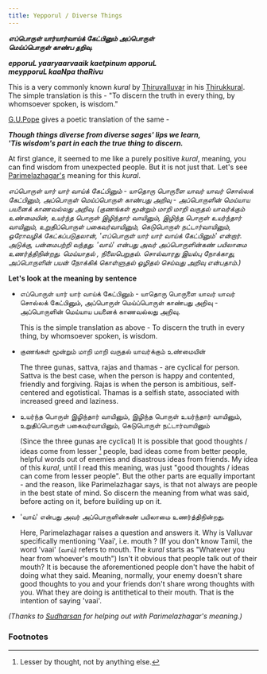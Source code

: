```yaml
---
title: Yepporul / Diverse Things
---
```


_**எப்பொருள் யார்யார்வாய்க் கேட்பினும் அப்பொருள்**_<br>
_**மெய்ப்பொருள் காண்ப தறிவு.**_

_**epporuL yaaryaarvaaik kaetpinum apporuL**_<br>
_**meypporuL kaaNpa thaRivu**_


This is a very commonly known _kural_ by [Thiruvalluvar](https://en.wikipedia.org/wiki/Thiruvalluvar) in his [Thirukkural](https://en.wikipedia.org/wiki/Kural). The simple translation is this -
"To discern the truth in every thing, by whomsoever spoken, is wisdom."

[G.U.Pope](https://en.wikipedia.org/wiki/George_Uglow_Pope) gives a poetic translation of the same -

_**Though things diverse from diverse sages' lips we learn,**_<br>
_**'Tis wisdom's part in each the true thing to discern.**_

At first glance, it seemed to me like a purely positive _kural_, meaning, you can find wisdom from unexpected people. But it is not just that. Let's see [Parimelazhagar's](https://en.wikipedia.org/wiki/Parimelalhagar) meaning for this _kural_.


_எப்பொருள் யார் யார் வாய்க் கேட்பினும் - யாதொரு பொருளை யாவர் யாவர் சொல்லக் கேட்பினும், அப்பொருள் மெய்ப்பொருள் காண்பது அறிவு - அப்பொருளின் மெய்யாய பயனைக் காணவல்லது அறிவு. (குணங்கள் மூன்றும் மாறி மாறி வருதல் யாவர்க்கும் உண்மையின், உயர்ந்த பொருள் இழிந்தார் வாயினும், இழிந்த பொருள் உயர்ந்தார் வாயினும், உறுதிப்பொருள் பகைவர்வாயினும், கெடுபொருள் நட்டார்வாயினும், ஒரோவழிக் கேட்கப்படுதலான், 'எப்பொருள் யார் யார் வாய்க் கேட்பினும்' என்றார். அடுக்கு, பன்மைபற்றி வந்தது. 'வாய்' என்பது அவர் அப்பொருளின்கண் பயிலாமை உணர்த்திநின்றது. மெய்யாதல் , நிலைபெறுதல். சொல்வாரது இயல்பு நோக்காது, அப்பொருளின் பயன் நோக்கிக் கொள்ளுதல் ஒழிதல் செய்வது அறிவு என்பதாம்.)_

**Let's look at the meaning by sentence**

* எப்பொருள் யார் யார் வாய்க் கேட்பினும் - யாதொரு பொருளை யாவர் யாவர் சொல்லக் கேட்பினும், அப்பொருள் மெய்ப்பொருள் காண்பது அறிவு - அப்பொருளின் மெய்யாய பயனைக் காணவல்லது அறிவு.

  This is the simple translation as above - To discern the truth in every thing, by whomsoever spoken, is wisdom.

* குணங்கள் மூன்றும் மாறி மாறி வருதல் யாவர்க்கும் உண்மையின்

  The three gunas, sattva, rajas and thamas - are cyclical for person. Sattva is the best case, when the person is happy and contented, friendly and forgiving. Rajas is when the person is ambitious, self-centered and egotistical. Thamas is a selfish state, associated with increased greed and laziness.


* உயர்ந்த பொருள் இழிந்தார் வாயினும், இழிந்த பொருள் உயர்ந்தார் வாயினும், உறுதிப்பொருள் பகைவர்வாயினும், கெடுபொருள் நட்டார்வாயினும்

  (Since the three gunas are cyclical) It is possible that good thoughts / ideas come from lesser [^1]
 people, bad ideas come from better people, helpful words out of enemies and disastrous ideas from friends. My idea of this _kural_, until I read this meaning, was just "good thoughts / ideas can come from lesser people". But the other parts are equally important - and the reason, like Parimelazhagar says, is that not always are people in the best state of mind. So discern the meaning from what was said, before acting on it, before building up on it.


* 'வாய்' என்பது அவர் அப்பொருளின்கண் பயிலாமை உணர்த்திநின்றது.

  Here, Parimelazhagar raises a question and answers it.  Why is Valluvar specifically mentioning 'Vaai', i.e. mouth ? (If you don't know Tamil, the word 'vaai' (வாய்) refers to mouth. The _kural_ starts as "Whatever you hear from whoever's mouth") Isn't it obvious that people talk out of their mouth? It is because the aforementioned people don't have the habit of doing what they said. Meaning, normally, your enemy doesn't share good thoughts to you and your friends don't share wrong thoughts with you. What they are doing is antithetical to their mouth. That is the intention of saying 'vaai'.



_(Thanks to [Sudharsan](https://www.instagram.com/sudharsan_297) for helping out with Parimelazhagar's meaning.)_


### Footnotes

[^1]: Lesser by thought, not by anything else.